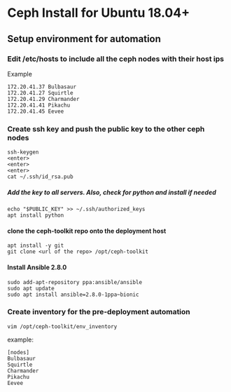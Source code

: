 # Ceph Install for Ubuntu 18.04+


## Setup environment for automation

### Edit /etc/hosts to include all the ceph nodes with their host ips

Example

```
172.20.41.37 Bulbasaur
172.20.41.27 Squirtle
172.20.41.29 Charmander
172.20.41.41 Pikachu
172.20.41.45 Eevee
```

### Create ssh key and push the public key to the other ceph nodes

```
ssh-keygen
<enter>
<enter>
<enter>
cat ~/.ssh/id_rsa.pub
```
##### Add the key to all servers. Also, check for python and install if needed

``` 
echo "$PUBLIC_KEY" >> ~/.ssh/authorized_keys
apt install python
```

#### clone the ceph-toolkit repo onto the deployment host

``` 
apt install -y git
git clone <url of the repo> /opt/ceph-toolkit
```

#### Install Ansible 2.8.0

```
sudo add-apt-repository ppa:ansible/ansible
sudo apt update
sudo apt install ansible=2.8.0-1ppa~bionic
```

### Create inventory for the pre-deployment automation 
```
vim /opt/ceph-toolkit/env_inventory
```
example:
```
[nodes]
Bulbasaur
Squirtle
Charmander
Pikachu
Eevee
```

